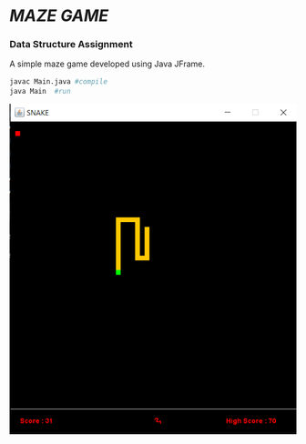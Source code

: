 # _MAZE GAME_
### Data Structure Assignment

A simple maze game developed using Java JFrame.



```sh
javac Main.java #compile
java Main  #run
```
![alt text](https://github.com/syedoq/java_snake/blob/main/image.png?raw=true)
